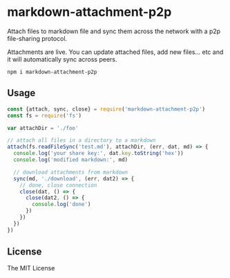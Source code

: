 # markdown-attachment-p2p

Attach files to markdown file and sync them across the network with a p2p file-sharing protocol.

Attachments are live. You can update attached files, add new files... etc and it will automatically sync across peers.

```
npm i markdown-attachment-p2p
```

## Usage

```js
const {attach, sync, close} = require('markdown-attachment-p2p')
const fs = require('fs')

var attachDir = './foo'

// attach all files in a directory to a markdown
attach(fs.readFileSync('test.md'), attachDir, (err, dat, md) => {
  console.log('your share key:', dat.key.toString('hex'))
  console.log('modified markdown:', md)

  // download attachments from markdown
  sync(md, './download', (err, dat2) => {
    // done, close connection
    close(dat, () => {
      close(dat2, () => {
        console.log('done')
      })
    })
  })
})
```

## License

The MIT License

